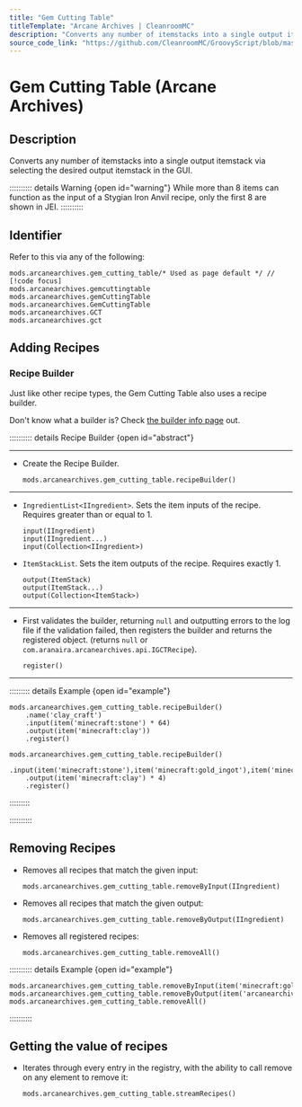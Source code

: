 ```yaml
---
title: "Gem Cutting Table"
titleTemplate: "Arcane Archives | CleanroomMC"
description: "Converts any number of itemstacks into a single output itemstack via selecting the desired output itemstack in the GUI."
source_code_link: "https://github.com/CleanroomMC/GroovyScript/blob/master/src/main/java/com/cleanroommc/groovyscript/compat/mods/arcanearchives/GemCuttingTable.java"
---
```


# Gem Cutting Table (Arcane Archives)

## Description

Converts any number of itemstacks into a single output itemstack via selecting the desired output itemstack in the GUI.

:::::::::: details Warning {open id="warning"}
While more than 8 items can function as the input of a Stygian Iron Anvil recipe, only the first 8 are shown in JEI.
::::::::::

## Identifier

Refer to this via any of the following:

```groovy:no-line-numbers {1}
mods.arcanearchives.gem_cutting_table/* Used as page default */ // [!code focus]
mods.arcanearchives.gemcuttingtable
mods.arcanearchives.gemCuttingTable
mods.arcanearchives.GemCuttingTable
mods.arcanearchives.GCT
mods.arcanearchives.gct
```


## Adding Recipes

### Recipe Builder

Just like other recipe types, the Gem Cutting Table also uses a recipe builder.

Don't know what a builder is? Check [the builder info page](../../getting_started/builder.md) out.

:::::::::: details Recipe Builder {open id="abstract"}

---

- Create the Recipe Builder.

    ```groovy:no-line-numbers
    mods.arcanearchives.gem_cutting_table.recipeBuilder()
    ```

---

- `IngredientList<IIngredient>`. Sets the item inputs of the recipe. Requires greater than or equal to 1.

    ```groovy:no-line-numbers
    input(IIngredient)
    input(IIngredient...)
    input(Collection<IIngredient>)
    ```

- `ItemStackList`. Sets the item outputs of the recipe. Requires exactly 1.

    ```groovy:no-line-numbers
    output(ItemStack)
    output(ItemStack...)
    output(Collection<ItemStack>)
    ```

---

- First validates the builder, returning `null` and outputting errors to the log file if the validation failed, then registers the builder and returns the registered object. (returns `null` or `com.aranaira.arcanearchives.api.IGCTRecipe`).

    ```groovy:no-line-numbers
    register()
    ```

---

::::::::: details Example {open id="example"}
```groovy:no-line-numbers
mods.arcanearchives.gem_cutting_table.recipeBuilder()
    .name('clay_craft')
    .input(item('minecraft:stone') * 64)
    .output(item('minecraft:clay'))
    .register()

mods.arcanearchives.gem_cutting_table.recipeBuilder()
    .input(item('minecraft:stone'),item('minecraft:gold_ingot'),item('minecraft:gold_nugget'))
    .output(item('minecraft:clay') * 4)
    .register()
```

:::::::::

::::::::::

## Removing Recipes

- Removes all recipes that match the given input:

    ```groovy:no-line-numbers
    mods.arcanearchives.gem_cutting_table.removeByInput(IIngredient)
    ```

- Removes all recipes that match the given output:

    ```groovy:no-line-numbers
    mods.arcanearchives.gem_cutting_table.removeByOutput(IIngredient)
    ```

- Removes all registered recipes:

    ```groovy:no-line-numbers
    mods.arcanearchives.gem_cutting_table.removeAll()
    ```

:::::::::: details Example {open id="example"}
```groovy:no-line-numbers
mods.arcanearchives.gem_cutting_table.removeByInput(item('minecraft:gold_nugget'))
mods.arcanearchives.gem_cutting_table.removeByOutput(item('arcanearchives:shaped_quartz'))
mods.arcanearchives.gem_cutting_table.removeAll()
```

::::::::::

## Getting the value of recipes

- Iterates through every entry in the registry, with the ability to call remove on any element to remove it:

    ```groovy:no-line-numbers
    mods.arcanearchives.gem_cutting_table.streamRecipes()
    ```
